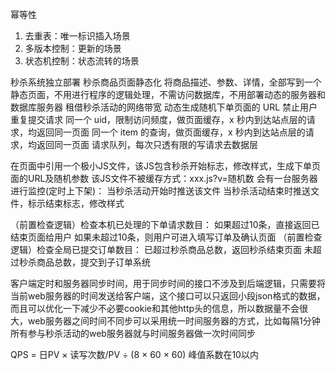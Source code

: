 幂等性
1. 去重表：唯一标识插入场景
2. 多版本控制：更新的场景
3. 状态机控制：状态流转的场景

秒杀系统独立部署
秒杀商品页面静态化
将商品描述、参数、详情，全部写到一个静态页面，不用进行程序的逻辑处理，不需访问数据库，不用部署动态的服务器和数据库服务器
租借秒杀活动的网络带宽
动态生成随机下单页面的 URL
禁止用户重复提交请求
同一个 uid，限制访问频度，做页面缓存，x 秒内到达站点层的请求，均返回同一页面
同一个 item 的查询，做页面缓存，x 秒内到达站点层的请求，均返回同一页面
请求队列，每次只透有限的写请求去数据层

在页面中引用一个极小JS文件，该JS包含秒杀开始标志，修改样式，生成下单页面的URL及随机参数
该JS文件不被缓存方式：xxx.js?v=随机数
会有一台服务器进行监控(定时上下架)：
当秒杀活动开始时推送该文件
当秒杀活动结束时推送文件，标示结束标志，修改样式

（前置检查逻辑）检查本机已处理的下单请求数目：
如果超过10条，直接返回已结束页面给用户
如果未超过10条，则用户可进入填写订单及确认页面
（前置检查逻辑）检查全局已提交订单数目：
已超过秒杀商品总数，返回秒杀结束页面
未超过秒杀商品总数，提交到子订单系统

客户端定时和服务器同步时间，用于同步时间的接口不涉及到后端逻辑，只需要将当前web服务器的时间发送给客户端，这个接口可以只返回小段json格式的数据，而且可以优化一下减少不必要cookie和其他http头的信息，所以数据量不会很大，web服务器之间时间不同步可以采用统一时间服务器的方式，比如每隔1分钟所有参与秒杀活动的web服务器就与时间服务器做一次时间同步

QPS = 日PV × 读写次数/PV ÷ (8 × 60 × 60)
峰值系数在10以内
